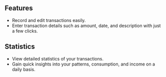 ## Features

- Record and edit transactions easily.
- Enter transaction details such as amount, date, and description with just a few clicks.

## Statistics

- View detailed statistics of your transactions.
- Gain quick insights into your patterns, consumption, and income on a daily basis.

